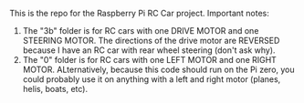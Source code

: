 This is the repo for the Raspberry Pi RC Car project. Important notes:
1. The "3b" folder is for RC cars with one DRIVE MOTOR and one STEERING MOTOR. The directions of the drive motor are REVERSED because I have an RC car with rear wheel steering (don't ask why).
2. The "0" folder is for RC cars with one LEFT MOTOR and one RIGHT MOTOR. ALternatively, because this code should run on the Pi zero, you could probably use it on anything with a left and right motor (planes, helis, boats, etc).
 
